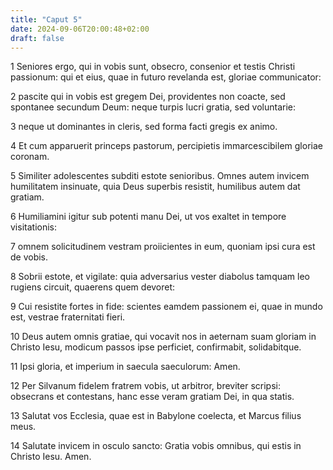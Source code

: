 ```yaml
---
title: "Caput 5"
date: 2024-09-06T20:00:48+02:00
draft: false
---
```



1 Seniores ergo, qui in vobis sunt, obsecro, consenior et testis Christi passionum: qui et eius, quae in futuro revelanda est, gloriae communicator:

2 pascite qui in vobis est gregem Dei, providentes non coacte, sed spontanee secundum Deum: neque turpis lucri gratia, sed voluntarie:

3 neque ut dominantes in cleris, sed forma facti gregis ex animo.

4 Et cum apparuerit princeps pastorum, percipietis immarcescibilem gloriae coronam.

5 Similiter adolescentes subditi estote senioribus. Omnes autem invicem humilitatem insinuate, quia Deus superbis resistit, humilibus autem dat gratiam.

6 Humiliamini igitur sub potenti manu Dei, ut vos exaltet in tempore visitationis:

7 omnem solicitudinem vestram proiicientes in eum, quoniam ipsi cura est de vobis.

8 Sobrii estote, et vigilate: quia adversarius vester diabolus tamquam leo rugiens circuit, quaerens quem devoret:

9 Cui resistite fortes in fide: scientes eamdem passionem ei, quae in mundo est, vestrae fraternitati fieri.

10 Deus autem omnis gratiae, qui vocavit nos in aeternam suam gloriam in Christo Iesu, modicum passos ipse perficiet, confirmabit, solidabitque.

11 Ipsi gloria, et imperium in saecula saeculorum: Amen.

12 Per Silvanum fidelem fratrem vobis, ut arbitror, breviter scripsi: obsecrans et contestans, hanc esse veram gratiam Dei, in qua statis.

13 Salutat vos Ecclesia, quae est in Babylone coelecta, et Marcus filius meus.

14 Salutate invicem in osculo sancto: Gratia vobis omnibus, qui estis in Christo Iesu. Amen.

